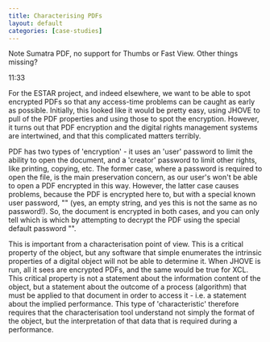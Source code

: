 ```yaml
---
title: Characterising PDFs
layout: default
categories: [case-studies]
---
```


Note Sumatra PDF, no support for Thumbs or Fast View. Other things missing?

11:33

For the ESTAR project, and indeed elsewhere, we want to be able to spot encrypted PDFs so that any access-time problems can be caught as early as possible. Initially, this looked like it would be pretty easy, using JHOVE to pull of the PDF properties and using those to spot the encryption. However, it turns out that PDF encryption and the digital rights management systems are intertwined, and that this complicated matters terribly.

PDF has two types of 'encryption' - it uses an 'user' password to limit the ability to open the document, and a 'creator' password to limit other rights, like printing, copying, etc. The former case, where a password is required to open the file, is the main preservation concern, as our user's won't be able to open a PDF encrypted in this way. However, the latter case causes problems, because the PDF is encrypted here to, but with a special known user password, "" (yes, an empty string, and yes this is not the same as no password!). So, the document is encrypted in both cases, and you can only tell which is which by attempting to decrypt the PDF using the special default password "".

This is important from a characterisation point of view. This is a critical property of the object, but any software that simple enumerates the intrinsic properties of a digital object will not be able to determine it. When JHOVE is run, all it sees are encrypted PDFs, and the same would be true for XCL. This critical property is not a statement about the information content of the object, but a statement about the outcome of a process (algorithm) that must be applied to that document in order to access it - i.e. a statement about the implied performance. This type of 'characteristic' therefore requires that the characterisation tool understand not simply the format of the object, but the interpretation of that data that is required during a performance.
